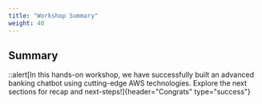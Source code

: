 ```yaml
---
title: "Workshop Summary"
weight: 40
---
```


## Summary

::alert[In this hands-on workshop, we have successfully built an advanced banking chatbot using cutting-edge AWS technologies. Explore the next sections for recap and next-steps!]{header="Congrats" type="success"}
